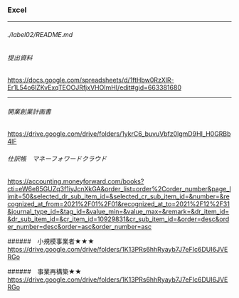 ### Excel
---
###### ./label02/README.md


###### 提出資料
https://docs.google.com/spreadsheets/d/1ftHbw0RzXlR-Er1L54o6lZKvExqTEOOJRfjxVHOImHI/edit#gid=663381680

---

###### 開業創業計画書
https://drive.google.com/drive/folders/1ykrC6_buvuVbfz0lgmD9HI_H0GRBb4lF

###### 仕訳帳　マネーフォワードクラウド
https://accounting.moneyforward.com/books?cti=eW6e85GUZq3f1iyJcnXkGA&order_list=order%2Corder_number&page_limit=50&selected_dr_sub_item_id=&selected_cr_sub_item_id=&number=&recognized_at_from=2021%2F01%2F01&recognized_at_to=2021%2F12%2F31&journal_type_id=&tag_id=&value_min=&value_max=&remark=&dr_item_id=&dr_sub_item_id=&cr_item_id=10929831&cr_sub_item_id=&order=desc&order_number=desc&order=asc&order_number=asc


######　小規模事業者★★★
https://drive.google.com/drive/folders/1K13PRs6hhRyayb7J7eFIc6DUI6JVERGo

######　事業再構築★★
https://drive.google.com/drive/folders/1K13PRs6hhRyayb7J7eFIc6DUI6JVERGo




######
######
######
######
######







```
```

```
```

```
```


```
```






